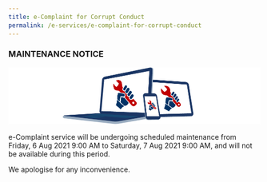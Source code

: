 ```yaml
---
title: e-Complaint for Corrupt Conduct
permalink: /e-services/e-complaint-for-corrupt-conduct
---
```



### **MAINTENANCE NOTICE**

<img src="/images/maintenance.png" alt="maintenance">

e-Complaint service will be undergoing scheduled maintenance from Friday, 6 Aug 2021 9:00 AM to Saturday, 7 Aug 2021 9:00 AM, and will not be available during this period. 

We apologise for any inconvenience.
